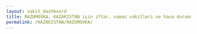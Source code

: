 ```yaml
---
layout: vakit_dashboard
title: RAZUMOVKA, KAZAKISTAN için iftar, namaz vakitleri ve hava durumu - ilçe/eyalet seç
permalink: /KAZAKISTAN/RAZUMOVKA/
---
```


<script type="text/javascript">
  var GLOBAL_COUNTRY = 'KAZAKISTAN';
  var GLOBAL_CITY = 'RAZUMOVKA';
  var GLOBAL_STATE = '';
  var lat = 72;
  var lon = 21;
</script>
